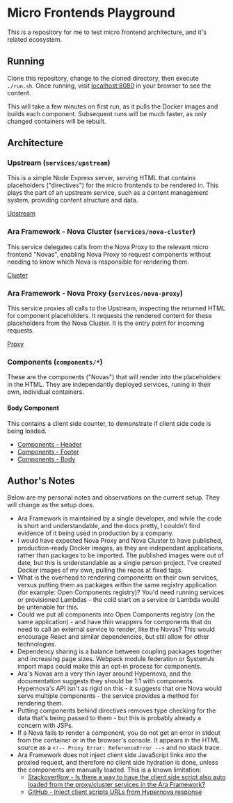 # Micro Frontends Playground

This is a repository for me to test micro frontend architecture, and it's related ecosystem.

## Running

Clone this repository, change to the cloned directory, then execute `./run.sh`. Once running, visit [localhost:8080](http://localhost:8080) in your browser to see the content.

This will take a few minutes on first run, as it pulls the Docker images and builds each component. Subsequent runs will be much faster, as only changed containers will be rebuilt.

## Architecture

### Upstream (`services/upstream`)

This is a simple Node Express server, serving HTML that contains placeholders ("directives") for the micro frontends to be rendered in. This plays the part of an upstream service, such as a content management system, providing content structure and data.

[Upstream](http://localhost:4000)

### Ara Framework - Nova Cluster (`services/nova-cluster`)

This service delegates calls from the Nova Proxy to the relevant micro frontend "Novas", enabling Nova Proxy to request components without needing to know which Nova is responsible for rendering them.

[Cluster](http://localhost:3000)

### Ara Framework - Nova Proxy (`services/nova-proxy`)

This service proxies all calls to the Upstream, inspecting the returned HTML for component placeholders. It requests the rendered content for these placeholders from the Nova Cluster. It is the entry point for incoming requests.

[Proxy](http://localhost:8080)

### Components (`components/*`)

These are the components ("Novas") that will render into the placeholders in the HTML. They are independantly deployed services, runing in their own, individual containers.

#### Body Component

This contains a client side counter, to demonstrate if client side code is being loaded.

- [Components - Header](http://localhost:5001)
- [Components - Footer](http://localhost:5003)
- [Components - Body](http://localhost:5002)

## Author's Notes

Below are my personal notes and observations on the current setup. They will change as the setup does.

- Ara Framework is maintained by a single developer, and while the code is short and understandable, and the docs pretty, I couldn't find evidence of it being used in production by a company.
- I would have expected Nova Proxy and Nova Cluster to have published, production-ready Docker images, as they are independant applications, rather than packages to be imported. The published images were out of date, but this is understandable as a single person project. I've created Docker images of my own, pulling the repos at fixed tags.
- What is the overhead to rendering components on their own services, versus putting them as packages within the same registry application (for example: Open Components registry)? You'd need running services or provisioned Lambdas - the cold start on a service or Lambda would be untenable for this.
- Could we put all components into Open Components registry (on the same application) - and have thin wrappers for components that do need to call an external service to render, like the Novas? This would encourage React and similar dependencies, but still allow for other technologies.
- Dependency sharing is a balance between coupling packages together and increasing page sizes. Webpack module federation or SystemJs import maps could make this an opt-in process for components.
- Ara's Novas are a very thin layer around Hypernova, and the documentation suggests they should be 1:1 with components. Hypernova's API isn't as rigid on this - it suggests that one Nova would serve multiple components - the service provides a method for rendering them.
- Putting components behind directives removes type checking for the data that's being passed to them - but this is probably already a concern with JSPs.
- If a Nova fails to render a component, you do not get an error in stdout from the container or in the browser's console. It appears in the HTML source as a `<!-- Proxy Error: ReferenceError -->` and no stack trace.
- Ara Framework does not inject client side JavaScript links into the proxied request, and therefore no client side hydration is done, unless the components are manually loaded. This is a known limitation:
  - [Stackoverflow - Is there a way to have the client side script also auto loaded from the proxy/cluster services in the Ara Framework?](https://stackoverflow.com/questions/61478514/is-there-a-way-to-have-the-client-side-script-also-auto-loaded-from-the-proxy-cl#)
  - [GitHub - Inject client scripts URLs from Hypernova response](https://github.com/ara-framework/nova-proxy/issues/10)

